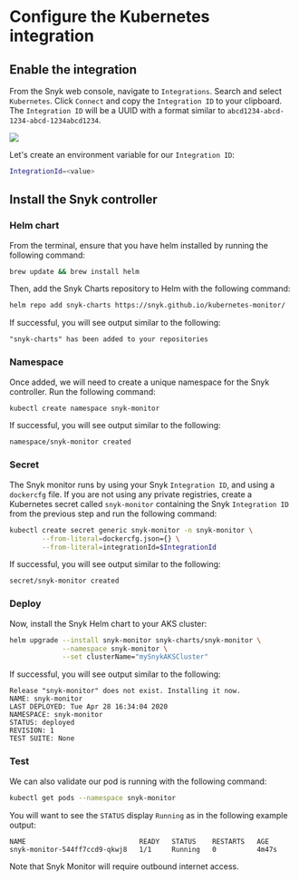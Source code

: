 # Configure the Kubernetes integration

## Enable the integration

From the Snyk web console, navigate to `Integrations`. Search and select `Kubernetes`. Click `Connect` and copy the `Integration ID` to your clipboard. The `Integration ID` will be a UUID with a format similar to `abcd1234-abcd-1234-abcd-1234abcd1234`.

![](https://partner-workshop-assets.s3.us-east-2.amazonaws.com/snyk_integrations_01.png)

Let's create an environment variable for our `Integration ID`:

```bash
IntegrationId=<value>
```

## Install the Snyk controller

### Helm chart

From the terminal, ensure that you have helm installed by running the following command:

```bash
brew update && brew install helm
```

Then, add the Snyk Charts repository to Helm with the following command:

```bash
helm repo add snyk-charts https://snyk.github.io/kubernetes-monitor/
```

If successful, you will see output similar to the following:

```text
"snyk-charts" has been added to your repositories
```

### Namespace

Once added, we will need to create a unique namespace for the Snyk controller. Run the following command:

```bash
kubectl create namespace snyk-monitor
```

If successful, you will see output similar to the following:

```text
namespace/snyk-monitor created
```

### Secret

The Snyk monitor runs by using your Snyk `Integration ID`, and using a `dockercfg` file. If you are not using any private registries, create a Kubernetes secret called `snyk-monitor` containing the Snyk `Integration ID` from the previous step and run the following command:

```bash
kubectl create secret generic snyk-monitor -n snyk-monitor \
        --from-literal=dockercfg.json={} \
        --from-literal=integrationId=$IntegrationId
```

If successful, you will see output similar to the following:

```text
secret/snyk-monitor created
```

### Deploy

Now, install the Snyk Helm chart to your AKS cluster:

```bash
helm upgrade --install snyk-monitor snyk-charts/snyk-monitor \
             --namespace snyk-monitor \
             --set clusterName="mySnykAKSCluster"
```

If successful, you will see output similar to the following:

```text
Release "snyk-monitor" does not exist. Installing it now.
NAME: snyk-monitor
LAST DEPLOYED: Tue Apr 28 16:34:04 2020
NAMESPACE: snyk-monitor
STATUS: deployed
REVISION: 1
TEST SUITE: None
```

### Test

We can also validate our pod is running with the following command:

```bash
kubectl get pods --namespace snyk-monitor
```

You will want to see the `STATUS` display `Running` as in the following example output:

```text
NAME                            READY   STATUS    RESTARTS   AGE
snyk-monitor-544ff7ccd9-qkwj8   1/1     Running   0          4m47s
```

Note that Snyk Monitor will require outbound internet access.

